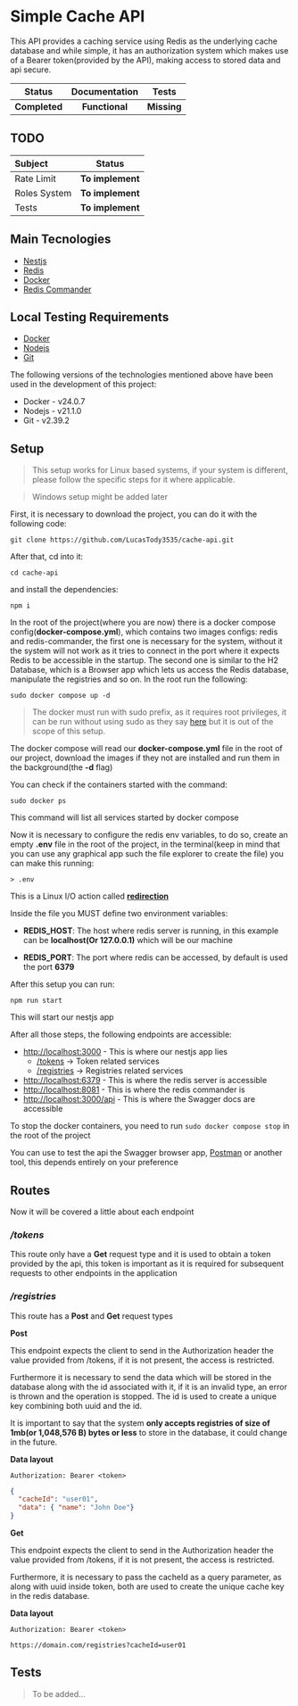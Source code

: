 # Simple Cache API

This API provides a caching service using Redis as the underlying cache database and while simple, it has an authorization system which makes use of a Bearer token(provided by the API), making access to stored data and api secure.

| Status | Documentation | Tests |
| :---: | :---: | :---: |
| **Completed** | **Functional** | **Missing** |

## TODO

| Subject | Status |
| :--- | :---: |
| Rate Limit | **To implement** |
| Roles System | **To implement** |
| Tests | **To implement** |

## Main Tecnologies

- [Nestjs](https://docs.nestjs.com)
- [Redis](https://redis.io/)
- [Docker](https://www.docker.com/)
- [Redis Commander](https://github.com/joeferner/redis-commander)

## Local Testing Requirements

- [Docker](https://docs.docker.com/engine/install/)
- [Nodejs](https://nodejs.org/en/download)
- [Git](https://git-scm.com/downloads)

The following versions of the technologies mentioned above have been used in the development of this project:

- Docker - v24.0.7
- Nodejs - v21.1.0
- Git - v2.39.2

## Setup

> This setup works for Linux based systems, if your system is different, please follow the specific steps for it where applicable.

> Windows setup might be added later

First, it is necessary to download the project, you can do it with the following code:

`git clone https://github.com/LucasTody3535/cache-api.git`

After that, cd into it:

`cd cache-api`

and install the dependencies:

`npm i`

In the root of the project(where you are now) there is a docker compose config(**docker-compose.yml**), which contains two images configs: redis and redis-commander, the first one is necessary for the system, without it the system will not work as it tries to connect in the port where it expects Redis to be accessible in the startup. The second one is similar to the H2 Database, which is a Browser app which lets us access the Redis database, manipulate the registries and so on. In the root run the following:

`sudo docker compose up -d`

> The docker must run with sudo prefix, as it requires root privileges, it can be run without using sudo as they say [here](https://docs.docker.com/engine/install/linux-postinstall/#manage-docker-as-a-non-root-user) but it is out of the scope of this setup.

The docker compose will read our **docker-compose.yml** file in the root of our project, download the images if they not are installed and run them in the background(the **-d** flag)

You can check if the containers started with the command:

`sudo docker ps`

This command will list all services started by docker compose

Now it is necessary to configure the redis env variables, to do so, create an empty **.env** file in the root of the project, in the terminal(keep in mind that you can use any graphical app such the file explorer to create the file) you can make this running:

`> .env`

This is a Linux I/O action called [**redirection**](https://tldp.org/LDP/abs/html/io-redirection.html)

Inside the file you MUST define two environment variables:

- **REDIS_HOST**: The host where redis server is running, in this example can be **localhost(Or 127.0.0.1)** which will be our machine

- **REDIS_PORT**: The port where redis can be accessed, by default is used the port **6379**

After this setup you can run:

`npm run start`

This will start our nestjs app

After all those steps, the following endpoints are accessible:

- [http://localhost:3000](http://localhost:3000) - This is where our nestjs app lies
  - [/tokens](http://localhost:3000/tokens) -> Token related services
  - [/registries](http://localhost:3000/registries) -> Registries related services
- [http://localhost:6379](http://localhost:6379) - This is where the redis server is accessible
- [http://localhost:8081](http://localhost:8081) - This is where the redis commander is
- [http://localhost:3000/api](http://localhost:3000/api) - This is where the Swagger docs are accessible

To stop the docker containers, you need to run `sudo docker compose stop` in the root of the project

You can use to test the api the Swagger browser app, [Postman](https://www.postman.com/) or another tool, this depends entirely on your preference

## Routes

Now it will be covered a little about each endpoint

### _**/tokens**_

This route only have a **Get** request type and it is used to obtain a token
provided by the api, this token is important as it is required for subsequent requests to other endpoints in the application

### _**/registries**_

This route has a **Post** and **Get** request types

**Post**

This endpoint expects the client to send in the Authorization header the value provided from /tokens, if it is not present, the access is restricted.

Furthermore it is necessary to send the data which will be stored in the database along with the id associated with it, if it is an invalid type, an error is thrown and the operation is stopped. The id is used to create a unique key
combining both uuid and the id.

It is important to say that the system **only accepts registries of size of 1mb(or 1,048,576 B) bytes or less** to store in the database, it could change in the future.

**Data layout**

```http
Authorization: Bearer <token>
```

```json
{
  "cacheId": "user01",
  "data": { "name": "John Doe"}
}
```

**Get**

This endpoint expects the client to send in the Authorization header the value provided from /tokens, if it is not present, the access is restricted.

Furthermore, it is necessary to pass the cacheId as a query parameter, as along with uuid inside token, both are used to create the unique cache key in the redis database.

**Data layout**

```http
Authorization: Bearer <token>
```

```http
https://domain.com/registries?cacheId=user01
```

## Tests

> To be added...